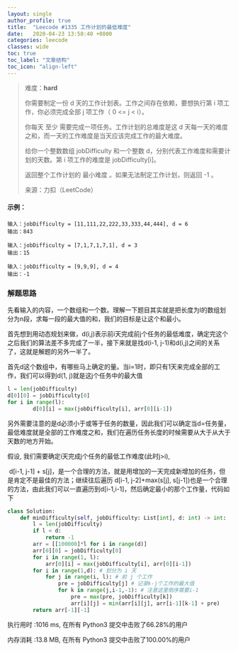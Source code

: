 ```yaml
---
layout: single
author_profile: true
title:  "Leecode #1335 工作计划的最低难度"
date:   2020-04-23 13:58:40 +0800
categories: leecode
classes: wide
toc: true
toc_label: "文章结构"
toc_icon: "align-left"
---
```


> 难度：**hard**
>
> 你需要制定一份 d 天的工作计划表。工作之间存在依赖，要想执行第 i 项工作，你必须完成全部 j 项工作（ 0 <= j < i）。
>
> 你每天 至少 需要完成一项任务。工作计划的总难度是这 d 天每一天的难度之和，而一天的工作难度是当天应该完成工作的最大难度。
>
> 给你一个整数数组 jobDifficulty 和一个整数 d，分别代表工作难度和需要计划的天数。第 i 项工作的难度是 jobDifficulty[i]。
>
> 返回整个工作计划的 最小难度 。如果无法制定工作计划，则返回 -1 。
>
> 来源：力扣（LeetCode）

#### 示例：

```
输入：jobDifficulty = [11,111,22,222,33,333,44,444], d = 6
输出：843
```

```
输入：jobDifficulty = [7,1,7,1,7,1], d = 3
输出：15
```

```
输入：jobDifficulty = [9,9,9], d = 4
输出：-1
```

### 解题思路

​	先看输入的内容，一个数组和一个数。理解一下题目其实就是把长度为l的数组划分为n段，求每一段的最大值的和，我们的目标是让这个和最小。

​	首先想到用动态规划来做，d(i,j)表示前i天完成前j个任务的最低难度，确定完这个之后我们的算法差不多完成了一半，接下来就是找d(i-1, j-1)和d(i,j)之间的关系了，这就是解题的另外一半了。

​	首先d这个数组中，有哪些马上确定的量。当i=1时，即只有1天来完成全部的工作，我们可以得到d(1, j)就是这j个任务中的最大值

```python
l = len(jobDifficulty)
d[0][0] = jobDifficulty[0]
for i in range(l):
		d[0][i] = max(jobDifficulty[i], arr[0][i-1])
```

另外需要注意的是d必须小于或等于任务的数量，因此我们可以确定当d=任务量，最低难度就是全部的工作难度之和，我们在遍历任务长度的时候需要从大于从大于天数的地方开始。

假设, 我们需要确定i天完成j个任务的最低工作难度(此时j>i), 

​	d[i-1, j-1] + s[j]，是一个合理的方法，就是用增加的一天完成新增加的任务，但是肯定不是最佳的方法；继续往后遍历 d[i-1, j-2]+max(s[j], s[j-1])也是一个合理的方法，由此我们可以一直遍历到d[i-1,i-1]，然后确定最小的那个工作量，代码如下

```python
class Solution:
    def minDifficulty(self, jobDifficulty: List[int], d: int) -> int:
        l = len(jobDifficulty)
        if l < d:
            return -1
        arr = [[100000]*l for i in range(d)]
        arr[0][0] = jobDifficulty[0]
        for i in range(1, l):
            arr[0][i] = max(jobDifficulty[i], arr[0][i-1])
        for i in range(1,d): # 划分为 i 天
            for j in range(i, l): # 前 j 个工作
                pre = jobDifficulty[j] # 记录k-j个工作的最大值
                for k in range(j,i-1,-1): # 注意这里倒序需要i-1
                    pre = max(pre, jobDifficulty[k])
                    arr[i][j] = min(arr[i][j], arr[i-1][k-1] + pre)
        return arr[-1][-1]
```



执行用时 :1016 ms, 在所有 Python3 提交中击败了66.28%的用户

内存消耗 :13.8 MB, 在所有 Python3 提交中击败了100.00%的用户

​	

